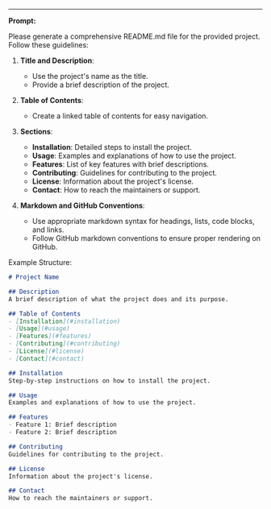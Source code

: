 ---

**Prompt:**

Please generate a comprehensive README.md file for the provided project. Follow these guidelines:

1. **Title and Description**:
    - Use the project's name as the title.
    - Provide a brief description of the project.

2. **Table of Contents**:
    - Create a linked table of contents for easy navigation.

3. **Sections**:
    - **Installation**: Detailed steps to install the project.
    - **Usage**: Examples and explanations of how to use the project.
    - **Features**: List of key features with brief descriptions.
    - **Contributing**: Guidelines for contributing to the project.
    - **License**: Information about the project's license.
    - **Contact**: How to reach the maintainers or support.

4. **Markdown and GitHub Conventions**:
    - Use appropriate markdown syntax for headings, lists, code blocks, and links.
    - Follow GitHub markdown conventions to ensure proper rendering on GitHub.

Example Structure:

```markdown
# Project Name

## Description
A brief description of what the project does and its purpose.

## Table of Contents
- [Installation](#installation)
- [Usage](#usage)
- [Features](#features)
- [Contributing](#contributing)
- [License](#license)
- [Contact](#contact)

## Installation
Step-by-step instructions on how to install the project.

## Usage
Examples and explanations of how to use the project.

## Features
- Feature 1: Brief description
- Feature 2: Brief description

## Contributing
Guidelines for contributing to the project.

## License
Information about the project's license.

## Contact
How to reach the maintainers or support.
```
